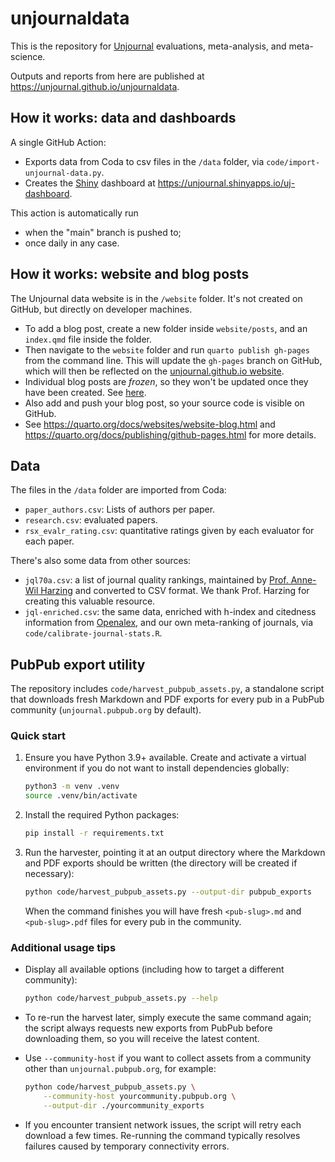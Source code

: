 # unjournaldata

This is the repository for
[Unjournal](https://www.unjournal.org) evaluations, meta-analysis, and meta-science.

Outputs and reports from here are published at <https://unjournal.github.io/unjournaldata>.


## How it works: data and dashboards

A single GitHub Action:

* Exports data from Coda to csv files in the `/data` folder, via `code/import-unjournal-data.py`.
* Creates the [Shiny](https://shiny.posit.co) dashboard at <https://unjournal.shinyapps.io/uj-dashboard>.

This action is automatically run 

* when the "main" branch is pushed to;
* once daily in any case.


## How it works: website and blog posts

The Unjournal data website is in the `/website` folder. It's not
created on GitHub, but directly on developer machines. 

* To add a blog post, create a new folder inside `website/posts`, and an 
  `index.qmd` file inside the folder. 
* Then navigate to the `website` folder and run `quarto publish gh-pages` from 
  the command line. This will update the `gh-pages` branch on GitHub, which 
  will then be reflected on the [unjournal.github.io website](https://unjournal.github.io/unjournaldata).
* Individual blog posts are *frozen*, so they won't be updated once they have been
  created. See [here](https://quarto.org/docs/websites/website-blog.html#freezing-posts).
* Also add and push your blog post, so your source code is visible on GitHub.
* See <https://quarto.org/docs/websites/website-blog.html> and 
  <https://quarto.org/docs/publishing/github-pages.html> for more details.


## Data

The files in the `/data` folder are imported from Coda:

* `paper_authors.csv`: Lists of authors per paper.
* `research.csv`: evaluated papers.
* `rsx_evalr_rating.csv`: quantitative ratings given by each evaluator for each
  paper.

There's also some data from other sources:

* `jql70a.csv`: a list of journal quality rankings, maintained by
  [Prof. Anne-Wil Harzing](https://harzing.com/resources/journal-quality-list)
  and converted to CSV format. We thank Prof. Harzing for creating this valuable
  resource.
* `jql-enriched.csv`: the same data, enriched with h-index and
  citedness information from [Openalex](https://openalex.org), and
  our own meta-ranking of journals, via `code/calibrate-journal-stats.R`.

## PubPub export utility

The repository includes `code/harvest_pubpub_assets.py`, a standalone script
that downloads fresh Markdown and PDF exports for every pub in a PubPub
community (``unjournal.pubpub.org`` by default).

### Quick start

1. Ensure you have Python 3.9+ available. Create and activate a virtual
   environment if you do not want to install dependencies globally:

   ```bash
   python3 -m venv .venv
   source .venv/bin/activate
   ```

2. Install the required Python packages:

   ```bash
   pip install -r requirements.txt
   ```

3. Run the harvester, pointing it at an output directory where the Markdown and
   PDF exports should be written (the directory will be created if necessary):

   ```bash
   python code/harvest_pubpub_assets.py --output-dir pubpub_exports
   ```

   When the command finishes you will have fresh `<pub-slug>.md` and
   `<pub-slug>.pdf` files for every pub in the community.

### Additional usage tips

* Display all available options (including how to target a different community):

  ```bash
  python code/harvest_pubpub_assets.py --help
  ```

* To re-run the harvest later, simply execute the same command again; the
  script always requests new exports from PubPub before downloading them, so
  you will receive the latest content.

* Use `--community-host` if you want to collect assets from a community other
  than `unjournal.pubpub.org`, for example:

  ```bash
  python code/harvest_pubpub_assets.py \
      --community-host yourcommunity.pubpub.org \
      --output-dir ./yourcommunity_exports
  ```

* If you encounter transient network issues, the script will retry each
  download a few times. Re-running the command typically resolves failures
  caused by temporary connectivity errors.

